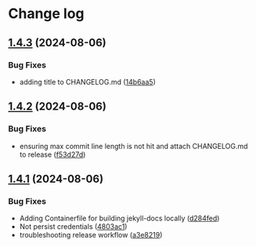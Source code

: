 # Change log

## [1.4.3](https://github.com/sscheib/ansible-role-file_deployment/compare/v1.4.2...v1.4.3) (2024-08-06)


### Bug Fixes

* adding title to CHANGELOG.md ([14b6aa5](https://github.com/sscheib/ansible-role-file_deployment/commit/14b6aa578b22ae23f3920019e915ad96e6906373))

## [1.4.2](https://github.com/sscheib/ansible-role-file_deployment/compare/v1.4.1...v1.4.2) (2024-08-06)


### Bug Fixes

* ensuring max commit line length is not hit and attach CHANGELOG.md to release ([f53d27d](https://github.com/sscheib/ansible-role-file_deployment/commit/f53d27d5ad85f0e97d3c9ef119949b7e52bc23b5))

## [1.4.1](https://github.com/sscheib/ansible-role-file_deployment/compare/v1.4.0...v1.4.1) (2024-08-06)


### Bug Fixes

* Adding Containerfile for building jekyll-docs locally ([d284fed](https://github.com/sscheib/ansible-role-file_deployment/commit/d284fed41de9a3487db06453e10502236965b3a3))
* Not persist credentials ([4803ac1](https://github.com/sscheib/ansible-role-file_deployment/commit/4803ac19f0048ec15ae3395055accf96777358e9))
* troubleshooting release workflow ([a3e8219](https://github.com/sscheib/ansible-role-file_deployment/commit/a3e8219e85ce88999290ca63f1d55f9eafda0ac6))
